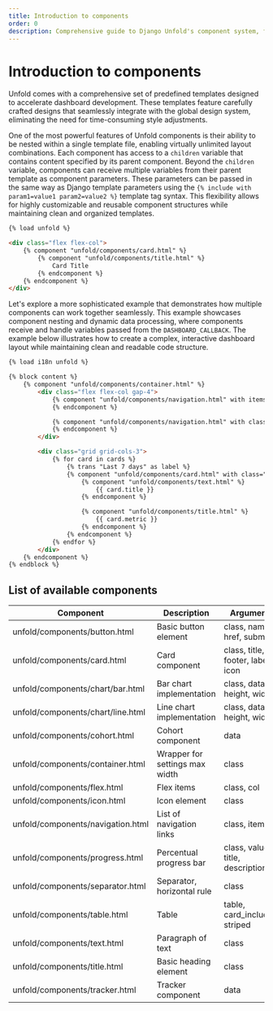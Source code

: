 ```yaml
---
title: Introduction to components
order: 0
description: Comprehensive guide to Django Unfold's component system, featuring nested templates, dynamic data handling, and customizable layouts. Learn how to build powerful admin dashboards using reusable components with seamless design system integration.
---
```


# Introduction to components

Unfold comes with a comprehensive set of predefined templates designed to accelerate dashboard development. These templates feature carefully crafted designs that seamlessly integrate with the global design system, eliminating the need for time-consuming style adjustments.

One of the most powerful features of Unfold components is their ability to be nested within a single template file, enabling virtually unlimited layout combinations. Each component has access to a `children` variable that contains content specified by its parent component. Beyond the `children` variable, components can receive multiple variables from their parent template as component parameters. These parameters can be passed in the same way as Django template parameters using the `{% include with param1=value1 param2=value2 %}` template tag syntax. This flexibility allows for highly customizable and reusable component structures while maintaining clean and organized templates.

```html
{% load unfold %}

<div class="flex flex-col">
    {% component "unfold/components/card.html" %}
        {% component "unfold/components/title.html" %}
            Card Title
        {% endcomponent %}
    {% endcomponent %}
</div>
```

Let's explore a more sophisticated example that demonstrates how multiple components can work together seamlessly. This example showcases component nesting and dynamic data processing, where components receive and handle variables passed from the `DASHBOARD_CALLBACK`. The example below illustrates how to create a complex, interactive dashboard layout while maintaining clean and readable code structure.

```html
{% load i18n unfold %}

{% block content %}
    {% component "unfold/components/container.html" %}
        <div class="flex flex-col gap-4">
            {% component "unfold/components/navigation.html" with items=navigation %}
            {% endcomponent %}

            {% component "unfold/components/navigation.html" with class="ml-auto" items=filters %}
            {% endcomponent %}
        </div>

        <div class="grid grid-cols-3">
            {% for card in cards %}
                {% trans "Last 7 days" as label %}
                {% component "unfold/components/card.html" with class="lg:w-1/3" %}
                    {% component "unfold/components/text.html" %}
                        {{ card.title }}
                    {% endcomponent %}

                    {% component "unfold/components/title.html" %}
                        {{ card.metric }}
                    {% endcomponent %}
                {% endcomponent %}
            {% endfor %}
        </div>
    {% endcomponent %}
{% endblock %}
```

## List of available components

| Component                         | Description                    | Arguments                            |
| --------------------------------- | ------------------------------ | ------------------------------------ |
| unfold/components/button.html     | Basic button element           | class, name, href, submit            |
| unfold/components/card.html       | Card component                 | class, title, footer, label, icon    |
| unfold/components/chart/bar.html  | Bar chart implementation       | class, data, height, width           |
| unfold/components/chart/line.html | Line chart implementation      | class, data, height, width           |
| unfold/components/cohort.html     | Cohort component               | data                                 |
| unfold/components/container.html  | Wrapper for settings max width | class                                |
| unfold/components/flex.html       | Flex items                     | class, col                           |
| unfold/components/icon.html       | Icon element                   | class                                |
| unfold/components/navigation.html | List of navigation links       | class, items                         |
| unfold/components/progress.html   | Percentual progress bar        | class, value, title, description     |
| unfold/components/separator.html  | Separator, horizontal rule     | class                                |
| unfold/components/table.html      | Table                          | table, card_included, striped        |
| unfold/components/text.html       | Paragraph of text              | class                                |
| unfold/components/title.html      | Basic heading element          | class                                |
| unfold/components/tracker.html    | Tracker component              | data                                 |
